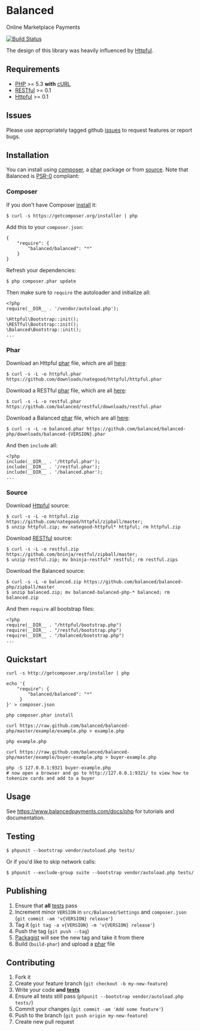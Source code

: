 # Balanced

Online Marketplace Payments

[![Build Status](https://secure.travis-ci.org/balanced/balanced-php.png)](http://travis-ci.org/balanced/balanced-php)

The design of this library was heavily influenced by [Httpful](https://github.com/nategood/httpful). 

## Requirements

- [PHP](http://www.php.net) >= 5.3 **with** [cURL](http://www.php.net/manual/en/curl.installation.php)
- [RESTful](https://github.com/bninja/restful) >= 0.1
- [Httpful](https://github.com/nategood/httpful) >= 0.1
    
## Issues

Please use appropriately tagged github [issues](https://github.com/balanced/balanced-php/issues) to request features or report bugs.

## Installation

You can install using [composer](#composer), a [phar](#phar) package or from [source](#source). Note that Balanced is [PSR-0](https://github.com/php-fig/fig-standards/blob/master/accepted/PSR-0.md) compliant:

### Composer

If you don't have Composer [install](http://getcomposer.org/doc/00-intro.md#installation) it:

    $ curl -s https://getcomposer.org/installer | php

Add this to your `composer.json`: 

    {
        "require": {
            "balanced/balanced": "*"
        }
    }
    
Refresh your dependencies:

    $ php composer.phar update
    

Then make sure to `require` the autoloader and initialize all:
    
    <?php
    require(__DIR__ . '/vendor/autoload.php');
    
    \Httpful\Bootstrap::init();
    \RESTful\Bootstrap::init();
    \Balanced\Bootstrap::init();
    ...

### Phar

Download an Httpful [phar](http://php.net/manual/en/book.phar.php) file, which are all [here](https://github.com/nategood/httpful/downloads):    
    
    $ curl -s -L -o httpful.phar https://github.com/downloads/nategood/httpful/httpful.phar
    
Download a RESTful [phar](http://php.net/manual/en/book.phar.php) file, which are all [here](https://github.com/balanced/restful/downloads):

    $ curl -s -L -o restful.phar https://github.com/balanced/restful/downloads/restful.phar

Download a Balanced [phar](http://php.net/manual/en/book.phar.php) file, which are all [here](https://github.com/balanced/balanced-php/downloads):

    $ curl -s -L -o balanced.phar https://github.com/balanced/balanced-php/downloads/balanced-{VERSION}.phar
    
And then `include` all:

    <?php
    include(__DIR__ . '/httpful.phar');
    include(__DIR__ . '/restful.phar');
    include(__DIR__ . '/balanced.phar');
    ...

### Source

Download [Httpful](https://github.com/nategood/httpful) source:

    $ curl -s -L -o httpful.zip https://github.com/nategood/httpful/zipball/master;
    $ unzip httpful.zip; mv nategood-httpful* httpful; rm httpful.zip

Download [RESTful](https://github.com/bninja/restful) source:

    $ curl -s -L -o restful.zip https://github.com/bninja/restful/zipball/master;
    $ unzip restful.zip; mv bninja-restful* restful; rm restful.zips

Download the Balanced source:

    $ curl -s -L -o balanced.zip https://github.com/balanced/balanced-php/zipball/master
    $ unzip balanced.zip; mv balanced-balanced-php-* balanced; rm balanced.zip

And then `require` all bootstrap files:

    <?php
    require(__DIR__ . "/httpful/bootstrap.php")
    require(__DIR__ . "/restful/bootstrap.php")
    require(__DIR__ . "/balanced/bootstrap.php")
    ...

## Quickstart

    curl -s http://getcomposer.org/installer | php

    echo '{
        "require": {
            "balanced/balanced": "*"
         }
    }' > composer.json

    php composer.phar install

    curl https://raw.github.com/balanced/balanced-php/master/example/example.php > example.php

    php example.php
 
    curl https://raw.github.com/balanced/balanced-php/master/example/buyer-example.php > buyer-example.php
 
    php -S 127.0.0.1:9321 buyer-example.php 
    # now open a browser and go to http://127.0.0.1:9321/ to view how to tokenize cards and add to a buyer  

## Usage

See https://www.balancedpayments.com/docs/php for tutorials and documentation.

## Testing
    
    $ phpunit --bootstrap vendor/autoload.php tests/
    
Or if you'd like to skip network calls:

    $ phpunit --exclude-group suite --bootstrap vendor/autoload.php tests/

## Publishing

1. Ensure that **all** [tests](#testing) pass
2. Increment minor `VERSION` in `src/Balanced/Settings` and `composer.json` (`git commit -am 'v{VERSION} release'`)
3. Tag it (`git tag -a v{VERSION} -m 'v{VERSION} release'`)
4. Push the tag (`git push --tag`)
5. [Packagist](http://packagist.org/packages/balanced/balanced) will see the new tag and take it from there
6. Build (`build-phar`) and upload a [phar](http://php.net/manual/en/book.phar.php) file 

## Contributing

1. Fork it
2. Create your feature branch (`git checkout -b my-new-feature`)
3. Write your code **and [tests](#testing)**
4. Ensure all tests still pass (`phpunit --bootstrap vendor/autoload.php tests/`)
5. Commit your changes (`git commit -am 'Add some feature'`)
6. Push to the branch (`git push origin my-new-feature`)
7. Create new pull request
